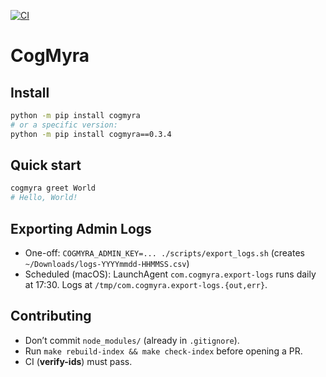 [![CI](https://github.com/MichaelFAngotti/cogmyra-dev/actions/workflows/ci.yml/badge.svg)](https://github.com/MichaelFAngotti/cogmyra-dev/actions/workflows/ci.yml)
# CogMyra

## Install

```bash
python -m pip install cogmyra
# or a specific version:
python -m pip install cogmyra==0.3.4
```

## Quick start

```bash
cogmyra greet World
# Hello, World!
```

## Exporting Admin Logs
- One-off: `COGMYRA_ADMIN_KEY=... ./scripts/export_logs.sh` (creates `~/Downloads/logs-YYYYmmdd-HHMMSS.csv`)
- Scheduled (macOS): LaunchAgent `com.cogmyra.export-logs` runs daily at 17:30. Logs at `/tmp/com.cogmyra.export-logs.{out,err}`.


## Contributing

- Don’t commit `node_modules/` (already in `.gitignore`).
- Run `make rebuild-index && make check-index` before opening a PR.
- CI (**verify-ids**) must pass.
